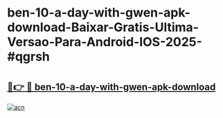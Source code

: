 # ben-10-a-day-with-gwen-apk-download-Baixar-Gratis-Ultima-Versao-Para-Android-IOS-2025-#qgrsh

# <h2><a href="https://ainizakaria.my?title=ben-10-a-day-with-gwen-apk-download&ref=22M">🔗👉 🔴 ben-10-a-day-with-gwen-apk-download</a></h2>

[![acn](https://github.com/user-attachments/assets/0f9c940e-d8b0-45ae-aac7-cd30a18b3e1c)](https://ainizakaria.my?title=ben-10-a-day-with-gwen-apk-download&ref=22M)

